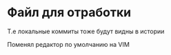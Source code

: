 # Файл для отработки
Т.е локальные коммиты тоже будут видны в истории

Поменял редактор по умолчанию на VIM

